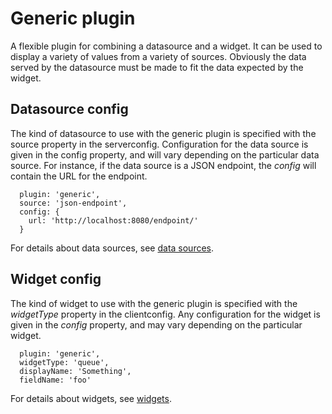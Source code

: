# Generic plugin

A flexible plugin for combining a datasource and a widget. It can be used to display a variety of values from a variety of sources. Obviously the data served by the datasource must be made to fit the data expected by the widget.

## Datasource config

The kind of datasource to use with the generic plugin is specified with the source property in the serverconfig. Configuration for the data source is given in the config property, and will vary depending on the particular data source. For instance, if the data source is a JSON endpoint, the *config* will contain the URL for the endpoint.

```
  plugin: 'generic',
  source: 'json-endpoint',
  config: {
    url: 'http://localhost:8080/endpoint/'
  }
```

For details about data sources, see [data sources](../sources).

## Widget config

The kind of widget to use with the generic plugin is specified with the *widgetType* property in the clientconfig. Any configuration for the widget is given in the *config* property, and may vary depending on the particular widget.

```
  plugin: 'generic',
  widgetType: 'queue',
  displayName: 'Something',
  fieldName: 'foo'
```

For details about widgets, see [widgets](../widgets).
